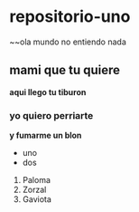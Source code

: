 # repositorio-uno
~~ola mundo no entiendo nada 

## mami que tu quiere
**aqui llego tu tiburon**

### yo quiero perriarte
**y fumarme un blon**

- uno 
- dos

<ol>
<li>Paloma</li>
<li>Zorzal</li>
<li>Gaviota</li>
</ol>
